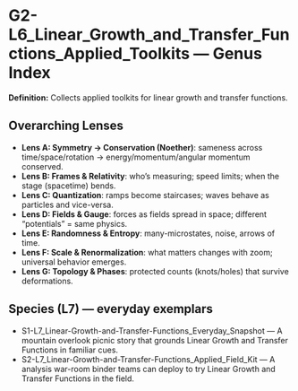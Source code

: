 # G2-L6_Linear_Growth_and_Transfer_Functions_Applied_Toolkits — Genus Index
**Definition:** Collects applied toolkits for linear growth and transfer functions.

## Overarching Lenses

- **Lens A: Symmetry -> Conservation (Noether)**: sameness across time/space/rotation → energy/momentum/angular momentum conserved.
- **Lens B: Frames & Relativity**: who’s measuring; speed limits; when the stage (spacetime) bends.
- **Lens C: Quantization**: ramps become staircases; waves behave as particles and vice-versa.
- **Lens D: Fields & Gauge**: forces as fields spread in space; different “potentials” = same physics.
- **Lens E: Randomness & Entropy**: many-microstates, noise, arrows of time.
- **Lens F: Scale & Renormalization**: what matters changes with zoom; universal behavior emerges.
- **Lens G: Topology & Phases**: protected counts (knots/holes) that survive deformations.

## Species (L7) — everyday exemplars
- S1-L7_Linear-Growth-and-Transfer-Functions_Everyday_Snapshot — A mountain overlook picnic story that grounds Linear Growth and Transfer Functions in familiar cues.
- S2-L7_Linear-Growth-and-Transfer-Functions_Applied_Field_Kit — A analysis war-room binder teams can deploy to try Linear Growth and Transfer Functions in the field.
